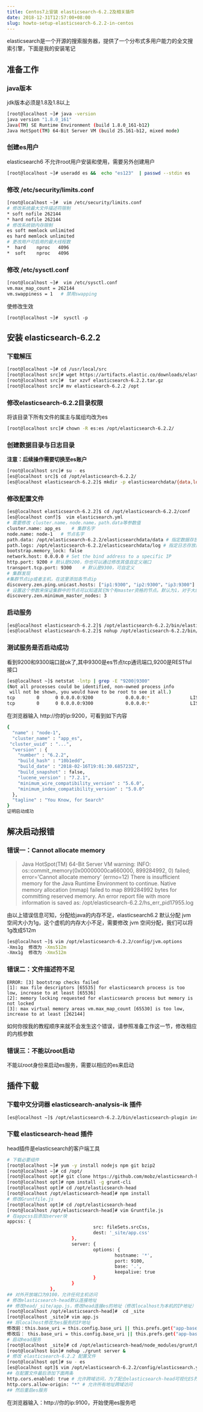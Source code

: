 ```yaml
---
title: Centos7上安装 elasticsearch-6.2.2及相关插件
date: 2018-12-31T12:57:00+08:00
slug: howto-setup-elasticsearch-6.2.2-in-centos
---
```


elasticsearch是一个开源的搜索服务器，提供了一个分布式多用户能力的全文搜索引擎，下面是我的安装笔记

## 准备工作
### java版本
jdk版本必须是1.8及1.8以上

```bash
[root@localhost ~]# java -version
java version "1.8.0_161"
Java(TM) SE Runtime Environment (build 1.8.0_161-b12)
Java HotSpot(TM) 64-Bit Server VM (build 25.161-b12, mixed mode)
```
### 创建es用户
elasticsearch6 不允许root用户安装和使用，需要另外创建用户
```bash
[root@localhost ~]# useradd es &&  echo "es123"  | passwd --stdin es
```

### 修改 /etc/security/limits.conf
```bash
[root@localhost ~]#  vim /etc/security/limits.conf
# 修改系统最大文件描述符限制
* soft nofile 262144 
* hard nofile 262144
# 修改系统锁内存限制
es soft memlock unlimited 
es hard memlock unlimited
# 更改用户可启用的最大线程数
*  hard    nproc   4096
*  soft    nproc   4096
```
### 修改 /etc/sysctl.conf
```bash
[root@localhost ~]#  vim /etc/sysctl.conf
vm.max_map_count = 262144
vm.swappiness = 1   # 禁用swapping
```
使修改生效
```
[root@localhost ~]#  sysctl -p
```

## 安装 elasticsearch-6.2.2
### 下载解压
```bash
[root@localhost ~]# cd /usr/local/src
[root@localhost src]# wget https://artifacts.elastic.co/downloads/elasticsearch/elasticsearch-6.2.2.tar.gz
[root@localhost src]#  tar xzvf elasticsearch-6.2.2.tar.gz
[root@localhost src]# mv elasticsearch-6.2.2 /opt
```

### 修改elasticsearch-6.2.2目录权限

将该目录下所有文件的属主与属组均改为es
```bash
[root@localhost src]# chown -R es:es /opt/elasticsearch-6.2.2/
```

### 创建数据目录与日志目录
**注意：后续操作需要切换至es账户**
```bash
[root@localhost src]# su - es
[es@localhost src]$ cd /opt/elasticsearch-6.2.2/
[es@localhost elasticsearch-6.2.2]$ mkdir -p elasticsearchdata/{data,log}
```
### 修改配置文件

```bash
[es@localhost elasticsearch-6.2.2]$ cd /opt/elasticsearch-6.2.2/conf
[es@localhost conf]$  vim elasticsearch.yml
# 需要修改 cluster.name，node.name，path.data等参数值
cluster.name: app_es	# 集群名字
node.name: node-1	# 节点名字
path.data: /opt/elasticsearch-6.2.2/elasticsearchdata/data # 指定数据存放路径
path.logs: /opt/elasticsearch-6.2.2/elasticsearchdata/log # 指定日志存放路径
bootstrap.memory_lock: false
network.host: 0.0.0.0 # Set the bind address to a specific IP
http.port: 9200	# 默认是9200，你也可以通过修改其值自定义端口
transport.tcp.port: 9300    # 默认是9300，可自定义
# 集群发现
#集群节点ip或者主机，在这里添加各节点ip
discovery.zen.ping.unicast.hosts: ["ip1:9300", "ip2:9300"，"ip3:9300"]
# 设置这个参数来保证集群中的节点可以知道其它N个有master资格的节点。默认为1，对于大的集群来说，可以设置大一点的值（2-4）
discovery.zen.minimum_master_nodes: 3
```
### 启动服务

```bash
[es@localhost elasticsearch-6.2.2]$ /opt/elasticsearch-6.2.2/bin/elasticsearch    #前台启动
[es@localhost elasticsearch-6.2.2]$ nohup /opt/elasticsearch-6.2.2/bin/elasticsearch &    #后台启动
```

### 测试服务是否启动成功

看到9200和9300端口就ok了,其中9300是es节点tcp通讯端口,9200是RESTful接口

```bash
[es@localhost ~]$ netstat -lntp | grep -E "9200|9300"
(Not all processes could be identified, non-owned process info
 will not be shown, you would have to be root to see it all.)
tcp        0      0 0.0.0.0:9200            0.0.0.0:*               LISTEN      1022/java
tcp        0      0 0.0.0.0:9300            0.0.0.0:*               LISTEN      1022/java
```

在浏览器输入 http://你的ip:9200，可看到如下内容

```bash
{
  "name" : "node-1",
  "cluster_name" : "app_es",
 "cluster_uuid" : "...", 
  "version" : {
    "number" : "6.2.2",
    "build_hash" : "10b1edd",
    "build_date" : "2018-02-16T19:01:30.685723Z",
    "build_snapshot" : false,
    "lucene_version" : "7.2.1",
    "minimum_wire_compatibility_version" : "5.6.0",
    "minimum_index_compatibility_version" : "5.0.0"
  },
  "tagline" : "You Know, for Search"
}
证明启动成功
```
## 解决启动报错

### 错误一：Cannot allocate memory

>  Java HotSpot(TM) 64-Bit Server VM warning: INFO: os::commit_memory(0x00000000ca660000, 899284992, 0) failed; error='Cannot allocate memory' (errno=12)
> There is insufficient memory for the Java Runtime Environment to continue.
> Native memory allocation (mmap) failed to map 899284992 bytes for committing reserved memory.
> An error report file with more information is saved as:
> /opt/elasticsearch-6.2.2/hs_err_pid17955.log

由以上错误信息可知，分配给java的内存不足，elasticsearch6.2 默认分配 jvm 空间大小为1g，这个虚机的内存大小不足，需要修改 jvm 空间分配，我们可以将1g改成512m

```bash
[es@localhost ~]$ vim /opt/elasticsearch-6.2.2/config/jvm.options
-Xms1g  修改为 -Xms512m
-Xmx1g	修改为 -Xmx512m
```
### 错误二：文件描述符不足

```
ERROR: [3] bootstrap checks failed
[1]: max file descriptors [65535] for elasticsearch process is too low, increase to at least [65536]
[2]: memory locking requested for elasticsearch process but memory is not locked
[3]: max virtual memory areas vm.max_map_count [65530] is too low, increase to at least [262144]
```
如何你按我的教程顺序来就不会发生这个错误，请参照准备工作这一节，修改相应的内核参数

### 错误三：不能以root启动

不能以root身份来启动es服务，需要以相应的es来启动

## 插件下载

### 下载中文分词器 elasticsearch-analysis-ik 插件

```bash
[es@localhost ~]$ /opt/elasticsearch-6.2.2/bin/elasticsearch-plugin install https://github.com/medcl/elasticsearch-analysis-ik/releases/download/v6.2.2/elasticsearch-analysis-ik-6.2.2.zip
```
### 下载 elasticsearch-head 插件
head插件是elasticsearch的客户端工具
```bash
# 下载必要组件
[root@localhost ~]# yum -y install nodejs npm git bzip2
[root@localhost ~]# cd /opt/
[root@localhost opt]# git clone https://github.com/mobz/elasticsearch-head.git
[root@localhost opt]# npm install -g grunt-cli
[root@localhost opt]# cd /opt/elasticsearch-head
[root@localhost /opt/elasticsearch-head]# npm install
# 修改Gruntfile.js
[root@localhost opt]# cd /opt/elasticsearch-head
[root@localhost /opt/elasticsearch-head]# vim Gruntfile.js
# 在appcss后添加server块
appcss: {
                                src: fileSets.srcCss,
                                dest: '_site/app.css'
                        },
                        server: {
                                options: {
                                        hostname: '*',          
                                        port: 9100,
                                        base: '.',      
                                        keepalive: true
                                }
                        }
                },
## 对外开放端口为9100，允许任何主机访问
# 修改elasticsearch-head默认连接地址
## 修改head/_site/app.js，修改head连接es的地址（修改localhost为本机的IP地址）
[root@localhost /opt/elasticsearch-head]#  cd _site
[root@localhost _site]# vim app.js
## 将localhost修改为es服务的IP地址
修改前：this.base_uri = this.config.base_uri || this.prefs.get("app-base_uri") || "http://localhost:9200";
修改后： this.base_uri = this.config.base_uri || this.prefs.get("app-base_uri") || "http://你的ip:9200";
# 启动head服务
[root@localhost _site]# cd /opt/elasticsearch-head/node_modules/grunt/bin/
[root@localhost bin]# nohup ./grunt server &
# 修改 elasticsearch-6.2.2 配置文件
[root@localhost opt]# su - es 
[es@localhost opt]$ vim /opt/elasticsearch-6.2.2/config/elasticsearch.yml
## 在配置文件最后添加下面两条
http.cors.enabled: true	# 允许跨域访问，为了配合elasticsearch-head可视化ES界面
http.cors.allow-origin: "*"	# 允许所有地址跨域访问
## 然后重启es服务
```
在浏览器输入：http://你的ip:9100，开始使用es服务吧

